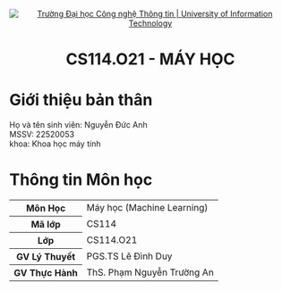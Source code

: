<p align="center">
  <a href="https://www.uit.edu.vn/" title="Trường Đại học Công nghệ Thông tin" style="border: 5;">
    <img src="https://i.imgur.com/WmMnSRt.png" alt="Trường Đại học Công nghệ Thông tin | University of Information Technology">
  </a>
</p>
<h1 align="center"><b>CS114.O21 - MÁY HỌC</b></h1>

# Giới thiệu bản thân
Họ và tên sinh viên: Nguyễn Đức Anh</br>
MSSV: 22520053 </br>
khoa: Khoa học máy tính 

# Thông tin Môn học
<table>
  <tr><th>Môn Học     </th><td>Máy học (Machine Learning)</td></tr>
  <tr><th>Mã lớp      </th><td>CS114                     </td></tr>
  <tr><th>Lớp         </th><td>CS114.O21                 </td></tr>
  <tr><th>GV Lý Thuyết</th><td>PGS.TS Lê Đình Duy        </td></tr>
  <tr><th>GV Thực Hành</th><td>ThS. Phạm Nguyễn Trường An</td></tr>
</table>
